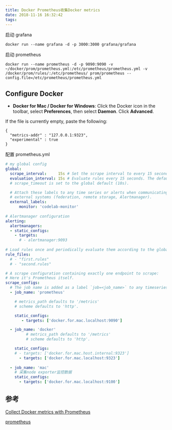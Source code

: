 ```yaml
---
title: Docker Prometheus收集Docker metrics
date: 2018-11-16 16:32:42
tags:
---
```


启动 grafana
```shell
docker run --name grafana -d -p 3000:3000 grafana/grafana
```

启动 prometheus
```shell
docker run --name prometheus -d -p 9090:9090 -v ~/docker/prom/prometheus.yml:/etc/prometheus/prometheus.yml -v /docker/prom/rules/:/etc/prometheus/ prom/prometheus --config.file=/etc/prometheus/prometheus.yml
```

## Configure Docker

- **Docker for Mac / Docker for Windows**: Click the Docker icon in the toolbar, select **Preferences**, then select **Daemon**. Click **Advanced**.

If the file is currently empty, paste the following:
```
{
  "metrics-addr" : "127.0.0.1:9323",
  "experimental" : true
}
```

配置 prometheus.yml
```yaml
# my global config
global:
  scrape_interval:     15s # Set the scrape interval to every 15 seconds. Default is every 1 minute.
  evaluation_interval: 15s # Evaluate rules every 15 seconds. The default is every 1 minute.
  # scrape_timeout is set to the global default (10s).

  # Attach these labels to any time series or alerts when communicating with
  # external systems (federation, remote storage, Alertmanager).
  external_labels:
      monitor: 'codelab-monitor'
      
# Alertmanager configuration
alerting:
  alertmanagers:
  - static_configs:
    - targets:
      # - alertmanager:9093
      
# Load rules once and periodically evaluate them according to the global 'evaluation_interval'.
rule_files:
  # - "first.rules"
  # - "second.rules"

# A scrape configuration containing exactly one endpoint to scrape:
# Here it's Prometheus itself.
scrape_configs:
  # The job name is added as a label `job=<job_name>` to any timeseries scraped from this config.
  - job_name: 'prometheus'

    # metrics_path defaults to '/metrics'
    # scheme defaults to 'http'.

    static_configs:
       - targets: ['docker.for.mac.localhost:9090']

  - job_name: 'docker'
         # metrics_path defaults to '/metrics'
         # scheme defaults to 'http'.

    static_configs:
    # - targets: ['docker.for.mac.host.internal:9323']
      - targets: ['docker.for.mac.localhost:9323']
  
  - job_name: 'mac'
    # 采集node exporter监控数据
    static_configs:
      - targets: ['docker.for.mac.localhost:9100']
```

## 参考

[Collect Docker metrics with Prometheus](https://docs.docker.com/config/thirdparty/prometheus/)

[prometheus](https://hub.docker.com/r/prom/prometheus/)